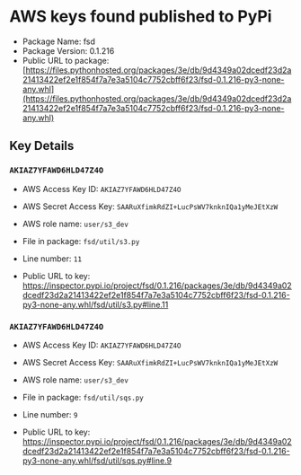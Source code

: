 # AWS keys found published to PyPi

* Package Name: fsd
* Package Version: 0.1.216
* Public URL to package: [https://files.pythonhosted.org/packages/3e/db/9d4349a02dcedf23d2a21413422ef2e1f854f7a7e3a5104c7752cbff6f23/fsd-0.1.216-py3-none-any.whl](https://files.pythonhosted.org/packages/3e/db/9d4349a02dcedf23d2a21413422ef2e1f854f7a7e3a5104c7752cbff6f23/fsd-0.1.216-py3-none-any.whl)

## Key Details

### `AKIAZ7YFAWD6HLD47Z4O`

* AWS Access Key ID: `AKIAZ7YFAWD6HLD47Z4O`
* AWS Secret Access Key: `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` 
* AWS role name: `user/s3_dev`
* File in package: `fsd/util/s3.py`
* Line number: `11`

* Public URL to key: https://inspector.pypi.io/project/fsd/0.1.216/packages/3e/db/9d4349a02dcedf23d2a21413422ef2e1f854f7a7e3a5104c7752cbff6f23/fsd-0.1.216-py3-none-any.whl/fsd/util/s3.py#line.11



### `AKIAZ7YFAWD6HLD47Z4O`

* AWS Access Key ID: `AKIAZ7YFAWD6HLD47Z4O`
* AWS Secret Access Key: `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` 
* AWS role name: `user/s3_dev`
* File in package: `fsd/util/sqs.py`
* Line number: `9`

* Public URL to key: https://inspector.pypi.io/project/fsd/0.1.216/packages/3e/db/9d4349a02dcedf23d2a21413422ef2e1f854f7a7e3a5104c7752cbff6f23/fsd-0.1.216-py3-none-any.whl/fsd/util/sqs.py#line.9


